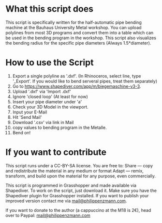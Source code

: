 # What this script does 

This script is specifically written for the half-automatic pipe bending machine at the Bauhaus University Metal workshop. You can upload polylines from most 3D programs and convert them into a table which can be used in the bending program in the workshop. This script also visualizes the bending radius for the specific pipe diameters (Always 1.5\*diameter).

# How to use the Script

 1. Export a single polyline as '.dxf'. (In Rhinoceros, select line, type '_Export'. If you would like to bend serveral pipes, treat them separately)
 2. Go to https://www.shapediver.com/app/m/biegemaschine-v3-3.
 3. Upload '.dxf' via 'Import .dxf'
 4. Ignore 'closed loop' (At least for now)
 5. Insert your pipe diameter under 'a'
 6. Check your 3D Model in the viewport.
 7. Input your E-Mail
 8. Hit 'Send Mail'
 9. Download '.csv' via link in Mail
10. copy values to bending program in the Metalle.
11. Bend on!

# If you want to contribute 

This script runs under a CC-BY-SA license. You are free to: Share — copy and redistribute the material in any medium or format Adapt — remix, transform, and build upon the material for any purpose, even commercially.

This script is programmed in Grasshopper and made available via Shapediver. To work on the script, just download it. Make sure you have the Shapediver plugin for Grasshopper installed. If you want to publish your improved version contact me via mail@philippenzmann.com.

If you want to donate to the author (a cappuccino at the M18 is 2€), head over to Paypal: mail@philippenzmann.com